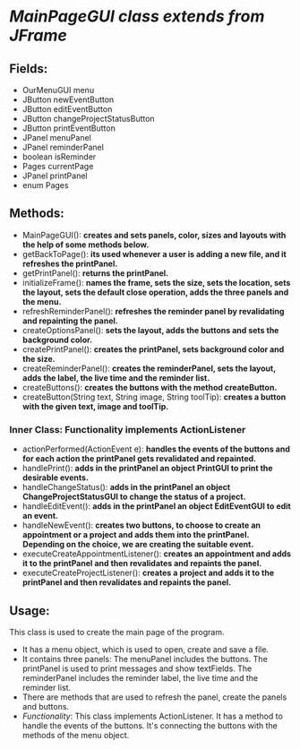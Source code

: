 # *MainPageGUI class extends from JFrame*

## Fields:
- OurMenuGUI menu
- JButton newEventButton
- JButton editEventButton
- JButton changeProjectStatusButton
- JButton printEventButton
- JPanel menuPanel
- JPanel reminderPanel
- boolean isReminder
- Pages currentPage
- JPanel printPanel
- enum Pages

## Methods:
- MainPageGUI(): **creates and sets panels, color, sizes and layouts with the help of some methods below.**
- getBackToPage(): **its used whenever a user is adding a new file, and it refreshes the printPanel.** 
- getPrintPanel(): **returns the printPanel.**
- initializeFrame(): **names the frame, sets the size, sets the location, sets the layout, sets the default close operation, adds the three panels and the menu.**
- refreshReminderPanel(): **refreshes the reminder panel by revalidating and repainting the panel.**
- createOptionsPanel(): **sets the layout, adds the buttons and sets the background color.**
- createPrintPanel(): **creates the printPanel, sets background color and the size.**
- createReminderPanel(): **creates the reminderPanel, sets the layout, adds the label, the live time and the reminder list.**
- createButtons(): **creates the buttons with the method createButton.**
- createButton(String text, String image, String toolTip): **creates a button with the given text, image and toolTip.**

### Inner Class: Functionality implements ActionListener
- actionPerformed(ActionEvent e): **handles the events of the buttons and for each action the printPanel gets revalidated and repainted.**
- handlePrint(): **adds in the printPanel an object PrintGUI to print the desirable events.**
- handleChangeStatus(): **adds in the printPanel an object ChangeProjectStatusGUI to change the status of a project.**
- handleEditEvent(): **adds in the printPanel an object EditEventGUI to edit an event.**
- handleNewEvent(): **creates two buttons, to choose to create an appointment or a project and adds them into the printPanel. Depending on the choice, we are creating the suitable event.**
- executeCreateAppointmentListener(): **creates an appointment and adds it to the printPanel and then revalidates and repaints the panel.**  
- executeCreateProjectListener(): **creates a project and adds it to the printPanel and then revalidates and repaints the panel.**

## Usage:
This class is used to create the main page of the program.
- It has a menu object, which is used to open, create and save a file.
- It contains three panels: The menuPanel includes the buttons. The printPanel is used to print messages and show textFields. 
The reminderPanel includes the reminder label, the live time and the reminder list.
- There are methods that are used to refresh the panel, create the panels and buttons.
- *Functionality*: This class implements ActionListener. It has a method to handle the events of the buttons. 
It's connecting the buttons with the methods of the menu object. 